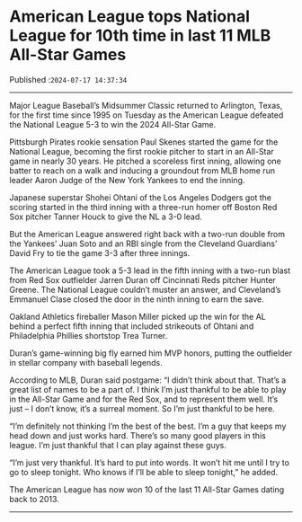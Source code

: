 # American League tops National League for 10th time in last 11 MLB All-Star Games

Published :`2024-07-17 14:37:34`

---

Major League Baseball’s Midsummer Classic returned to Arlington, Texas, for the first time since 1995 on Tuesday as the American League defeated the National League 5-3 to win the 2024 All-Star Game.

Pittsburgh Pirates rookie sensation Paul Skenes started the game for the National League, becoming the first rookie pitcher to start in an All-Star game in nearly 30 years. He pitched a scoreless first inning, allowing one batter to reach on a walk and inducing a groundout from MLB home run leader Aaron Judge of the New York Yankees to end the inning.

Japanese superstar Shohei Ohtani of the Los Angeles Dodgers got the scoring started in the third inning with a three-run homer off Boston Red Sox pitcher Tanner Houck to give the NL a 3-0 lead.

But the American League answered right back with a two-run double from the Yankees’ Juan Soto and an RBI single from the Cleveland Guardians’ David Fry to tie the game 3-3 after three innings.

The American League took a 5-3 lead in the fifth inning with a two-run blast from Red Sox outfielder Jarren Duran off Cincinnati Reds pitcher Hunter Greene. The National League couldn’t muster an answer, and Cleveland’s Emmanuel Clase closed the door in the ninth inning to earn the save.

Oakland Athletics fireballer Mason Miller picked up the win for the AL behind a perfect fifth inning that included strikeouts of Ohtani and Philadelphia Phillies shortstop Trea Turner.

Duran’s game-winning big fly earned him MVP honors, putting the outfielder in stellar company with baseball legends.

According to MLB, Duran said postgame: “I didn’t think about that. That’s a great list of names to be a part of. I think I’m just thankful to be able to play in the All-Star Game and for the Red Sox, and to represent them well. It’s just – I don’t know, it’s a surreal moment. So I’m just thankful to be here.

“I’m definitely not thinking I’m the best of the best. I’m a guy that keeps my head down and just works hard. There’s so many good players in this league. I’m just thankful that I can play against these guys.

“I’m just very thankful. It’s hard to put into words. It won’t hit me until I try to go to sleep tonight. Who knows if I’ll be able to sleep tonight,” he added.

The American League has now won 10 of the last 11 All-Star Games dating back to 2013.

---

